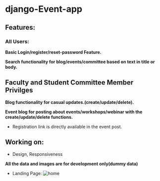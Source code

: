 
# django-Event-app

## Features:
### All Users:
**Basic Login/register/reset-password Feature.**


**Search functionality for blog/events/committee based on text in title or body.**


## Faculty and Student Committee Member Privilges
**Blog functionality for casual updates.(create/update/delete).**

**Event blog for posting about events/workshops/webinar with the create/update/delete functions.**

* Registration link is directly available in the event post.

## Working on:
* Design, Responsiveness


**All the data and images are for development only(dummy data)**
* Landing Page:
![home](https://user-images.githubusercontent.com/54173157/109678925-1d82e200-7ba1-11eb-8563-27b194899425.PNG)
